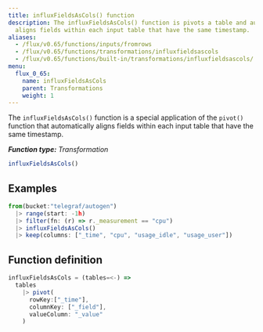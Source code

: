 ```yaml
---
title: influxFieldsAsCols() function
description: The influxFieldsAsCols() function is pivots a table and automatically
  aligns fields within each input table that have the same timestamp.
aliases:
  - /flux/v0.65/functions/inputs/fromrows
  - /flux/v0.65/functions/transformations/influxfieldsascols
  - /flux/v0.65/functions/built-in/transformations/influxfieldsascols/
menu:
  flux_0_65:
    name: influxFieldsAsCols
    parent: Transformations
    weight: 1
---
```


The `influxFieldsAsCols()` function is a special application of the `pivot()` function that
automatically aligns fields within each input table that have the same timestamp.

_**Function type:** Transformation_

```js
influxFieldsAsCols()
```

## Examples
```js
from(bucket:"telegraf/autogen")
  |> range(start: -1h)
  |> filter(fn: (r) => r._measurement == "cpu")
  |> influxFieldsAsCols()
  |> keep(columns: ["_time", "cpu", "usage_idle", "usage_user"])
```

## Function definition
```js
influxFieldsAsCols = (tables=<-) =>
  tables
    |> pivot(
      rowKey:["_time"],
      columnKey: ["_field"],
      valueColumn: "_value"
    )
```
